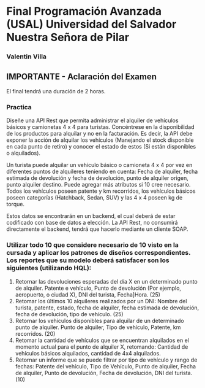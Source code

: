
# Final Programación Avanzada (USAL) Universidad del Salvador Nuestra Señora de Pilar
### Valentin Villa

## IMPORTANTE - Aclaración del Examen
El final tendrá una duración de 2 horas.

### Practica
Diseñe una API Rest que permita administrar el alquiler de vehículos básicos y camionetas 4 x 4 para 
turistas. Concéntrese en la disponibilidad de los productos para alquilar y no en la facturación. Es decir, la
API debe exponer la acción de alquilar los vehículos (Manejando el stock disponible en cada punto de
retiro) y conocer el estado de estos (Si están disponibles o alquilados).

Un turista puede alquilar un vehículo básico o camioneta 4 x 4 por vez en diferentes puntos de alquileres
teniendo en cuenta: Fecha de alquiler, fecha estimada de devolución y fecha de devolución, punto de
alquiler origen, punto alquiler destino. Puede agregar más atributos si 10 cree necesario. Todos los
vehículos poseen patente y km recorridos, los vehículos básicos poseen categorías (Hatchback, Sedan,
SUV) y las 4 x 4 poseen kg de torque.

Estos datos se encontrarán en un backend, el cual deberá de estar codificado con base de datos a
elección.
La API Rest, no consumirá directamente el backend, tendrá que hacerlo mediante un cliente SOAP.

### Utilizar todo 10 que considere necesario de 10 visto en la cursada y aplicar los patrones de diseños correspondientes. Los reportes que su modelo deberá satisfacer son los siguientes (utilizando HQL):
1. Retornar las devoluciones esperadas del día X en un determinado punto de alquiler. Patente e vehículo, Punto de devolución (Por ejemplo, aeropuerto, o ciudad X), DNI del turista, Fecha]Hora. (25)
2. Retomar los últimos 10 alquileres realizados por un DNI: Nombre del turista, patente, estado, fecha de alquiler, fecha estimada de devolución, fecha de devolución, tipo de vehículo. (25)
3. Retornar los vehículos disponibles para alquilar de un determinado punto de alquiler. Punto de alquiler, Tipo de vehículo, Patente, km recorridos. (20)
4. Retomar la cantidad de vehículos que se encuentran alquilados en el momento actual para el punto de alquiler X, retomando: Cantidad de vehículos básicos alquilados, cantidad de 4x4 alquilados.
5. Retornar un informe que se puede filtrar por tipo de vehículo y rango de fechas: Patente del vehículo, Tipo de Vehículo, Punto de alquiler, Fecha de alquiler, Punto de devolución, Fecha de devolución, DNI del turista. (10)
